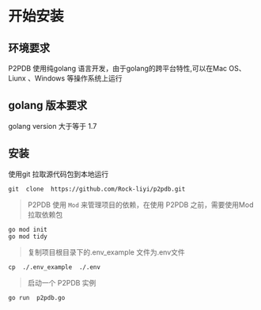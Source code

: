 # 开始安装

## 环境要求

P2PDB 使用纯golang 语言开发，由于golang的跨平台特性,可以在Mac OS、Liunx 、Windows 等操作系统上运行

## golang 版本要求
golang version 大于等于 1.7

## 安装

使用git 拉取源代码包到本地运行

```
git  clone  https://github.com/Rock-liyi/p2pdb.git

```

> P2PDB  使用 `Mod` 来管理项目的依赖，在使用 P2PDB 之前，需要使用Mod 拉取依赖包
```shell
go mod init 
go mod tidy
```


> 复制项目根目录下的.env_example  文件为.env文件
```shell
cp  ./.env_example  ./.env 
```


> 启动一个 P2PDB 实例

```shell
go run  p2pdb.go
```

